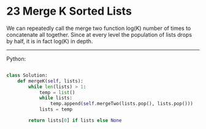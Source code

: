 # 23 Merge K Sorted Lists

We can repeatedly call the merge two function log(K) number of times to
concatenate all together. Since at every level the population of lists drops by
half, it is in fact log(K) in depth.

---

Python:

```python

class Solution:
    def mergeK(self, lists):
        while len(lists) > 1:
            temp = list()
            while lists:
                temp.append(self.mergeTwo(lists.pop(), lists.pop()))
            lists = temp

        return lists[0] if lists else None
```
